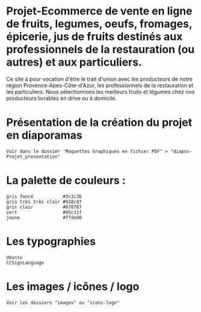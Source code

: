 # Projet-Ecommerce de vente en ligne de fruits, legumes, oeufs, fromages, épicerie, jus de fruits destinés aux professionnels de la restauration (ou autres) et aux particuliers.

Ce site à pour vocation d'être le trait d'union avec les producteurs de notre région Provence-Apes-Côte-d'Azur, les professionnels de la restauration et les particuliers. Nous sélectionnons les meilleurs fruits et légumes chez nos producteurs livrables en drive ou à domicile.

# Présentation de la création du projet en diaporamas
    Voir dans le dossier 'Maquettes Graphiques en fichier PDF" > "diapos-Projet_presentation"

# La palette de couleurs :
    gris foncé           #3c3c3b
    gris très très clair #918c87
    gris clair           #878787
    vert                 #95c11f
    jaune                #ffde00

# Les typographies
    Ubuntu
    CCSignLanguage

# Les images / icônes / logo
    Voir les dossiers "images" ou "icons-logo"
    


